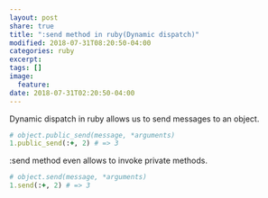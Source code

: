 ```yaml
---
layout: post
share: true
title: ":send method in ruby(Dynamic dispatch)"
modified: 2018-07-31T08:20:50-04:00
categories: ruby
excerpt:
tags: []
image:
  feature:
date: 2018-07-31T02:20:50-04:00
---
```

Dynamic dispatch in ruby allows us to send messages to an object.

```ruby
# object.public_send(message, *arguments)
1.public_send(:+, 2) # => 3
```

:send method even allows to invoke private methods.

```ruby
# object.send(message, *arguments)
1.send(:+, 2) # => 3
```

